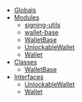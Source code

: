 * [Globals](globals.md)
* [Modules]()
  * [signing-utils](modules/_signing_utils_.md)
  * [wallet-base](modules/_wallet_base_.md)
  * [WalletBase](classes/_wallet_base_.walletbase.md)
  * [UnlockableWallet](interfaces/_wallet_base_.unlockablewallet.md)
  * [Wallet](interfaces/_wallet_base_.wallet.md)
* [Classes]()
  * [WalletBase](classes/_wallet_base_.walletbase.md)
* [Interfaces]()
  * [UnlockableWallet](interfaces/_wallet_base_.unlockablewallet.md)
  * [Wallet](interfaces/_wallet_base_.wallet.md)